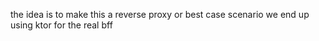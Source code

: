 the idea is to make this a reverse proxy or best case scenario 
we end up using ktor for the real bff 